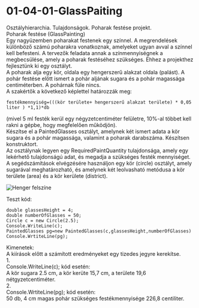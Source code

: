 # 01-04-01-GlassPaiting
Osztályhierarchia. Tulajdonságok. 
Poharak festése projekt.     
Poharak festése (GlassPainting)    
Egy nagyüzemben poharakat festenek egy színnel. A megrendelések különböző számú poharakra vonatkoznak, amelyeket ugyan avval a színnel kell befesteni. A tervezők feladata annak a színmennyiségnek a megbecsülése, amely a poharak festéséhez szükséges. Ehhez a projekthez fejlesztünk ki egy osztályt.     
A poharak alja egy kör, oldala egy hengerszerű alakzat oldala (palást). A pohár festése előtt ismert a pohár aljának sugara és a pohár magassága centiméterben. A pohárnak füle nincs.    
A szakértők a következő képlettel határozzák meg:   
```
festékmennyiség=(((kör területe+ hengerszerű alakzat területe) * 0,05 liter ) *1,1)*db     
```
(mivel 5 ml festék kerül egy négyzetcentiméter felületre, 10%-al többet kell rakni a gépbe, hogy megfelelően működjön).     
Készítse el a PaintedGlasses osztályt, amelynek két ismert adata a kör sugara és a pohár magassága, valamint a poharak darabszáma. Készítsen konstruktort.  
Az osztálynak legyen egy RequiredPaintQuantity tulajdonsága, amely egy lekérhető tulajdonságú adat, és megadja a szükséges festék mennyiséget.     
A segédszámítások elvégzésére használjon egy kör (circle) osztályt, amely sugarával meghatározható, és amelynek két leolvasható metódusa a kör területe (area) és a kör kerülete (district).    

![Henger felszíne](https://cms.sulinet.hu/get/d/c5ce84d6-1630-408b-ab4a-b1653a8a2484/1/6/b/Normal/c06aa006.jpg)

Teszt kód:
```
double glassesHeight = 4; 
double numberOfGlasses = 50; 
Circle c = new Circle(2.5);
Console.WriteLine(c);
PaintedGlasses pg=new PaintedGlasses(c,glassesHeight,numberOfGlasses) 
Console.WrtiteLine(pg);
```


Kimenetek:  
A kiírások előtt a számított eredményeket egy tizedes jegyre kerekítse.  
1.  
Console.WriteLine(c); kód esetén:  
A kör sugara 2.5 cm, a kör kerüte 15,7 cm, a területe 19,6 nétgyzetcentiméter.  
2.  
Console.WrtiteLine(pg); kód esetén:  
50 db, 4 cm magas pohár szükséges festékmennyisége 226,8 centiliter. 
